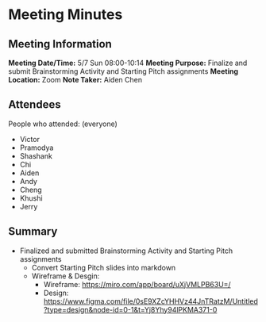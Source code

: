 # Meeting Minutes
## Meeting Information
**Meeting Date/Time:** 5/7 Sun 08:00-10:14
**Meeting Purpose:** Finalize and submit Brainstorming Activity and Starting Pitch assignments
**Meeting Location:** Zoom
**Note Taker:** Aiden Chen 

## Attendees
People who attended:
(everyone)
- Victor
- Pramodya
- Shashank
- Chi
- Aiden
- Andy
- Cheng
- Khushi
- Jerry

## Summary

- Finalized and submitted Brainstorming Activity and Starting Pitch assignments
  - Convert Starting Pitch slides into markdown
  - Wireframe & Desgin: 
    - Wireframe: https://miro.com/app/board/uXjVMLPB63U=/
    - Design: https://www.figma.com/file/0sE9XZcYHHVz44JnTRatzM/Untitled?type=design&node-id=0-1&t=Yj8Yhy94lPKMA371-0
